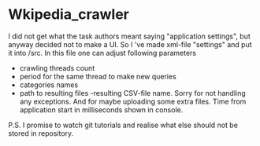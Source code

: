 # Wkipedia_crawler
I did not get what the task authors meant saying "application settings", but anyway decided not to make a UI. 
So I 've made xml-file "settings" and put it into /src. In this file one can adjust following parameters
- crawling threads count
- period for the same thread to make new queries
- categories names
- path to resulting files
-resulting CSV-file name.
Sorry for not handling any exceptions. And for maybe uploading some extra files. 
Time from application start in milliseconds shown in console.

P.S. I promise to watch git tutorials and realise what else should not be stored in repository.
